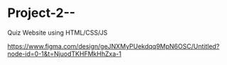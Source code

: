 # Project-2--
Quiz Website using HTML/CSS/JS


https://www.figma.com/design/geJNXMyPUekdqq9MpN6OSC/Untitled?node-id=0-1&t=NjuodTKHFMkHhZxa-1